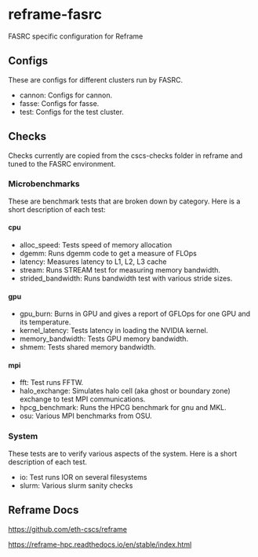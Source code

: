 # reframe-fasrc
FASRC specific configuration for Reframe

## Configs
These are configs for different clusters run by FASRC.

* cannon: Configs for cannon.
* fasse: Configs for fasse.
* test: Configs for the test cluster.

## Checks
Checks currently are copied from the cscs-checks folder in reframe and tuned to the FASRC environment.

### Microbenchmarks
These are benchmark tests that are broken down by category.  Here is a short description of each test:

#### cpu
* alloc_speed: Tests speed of memory allocation
* dgemm: Runs dgemm code to get a measure of FLOps
* latency: Measures latency to L1, L2, L3 cache
* stream: Runs STREAM test for measuring memory bandwidth.
* strided_bandwidth: Runs bandwidth test with various stride sizes.

#### gpu
* gpu_burn: Burns in GPU and gives a report of GFLOps for one GPU and its temperature.
* kernel_latency: Tests latency in loading the NVIDIA kernel.
* memory_bandwidth: Tests GPU memory bandwidth.
* shmem: Tests shared memory bandwidth.

#### mpi
* fft: Test runs FFTW.
* halo_exchange: Simulates halo cell (aka ghost or boundary zone) exchange to test MPI communications.
* hpcg_benchmark: Runs the HPCG benchmark for gnu and MKL.
* osu: Various MPI benchmarks from OSU.

### System
These tests are to verify various aspects of the system.  Here is a short description of each test.

* io: Test runs IOR on several filesystems 
* slurm: Various slurm sanity checks

## Reframe Docs
https://github.com/eth-cscs/reframe

https://reframe-hpc.readthedocs.io/en/stable/index.html
